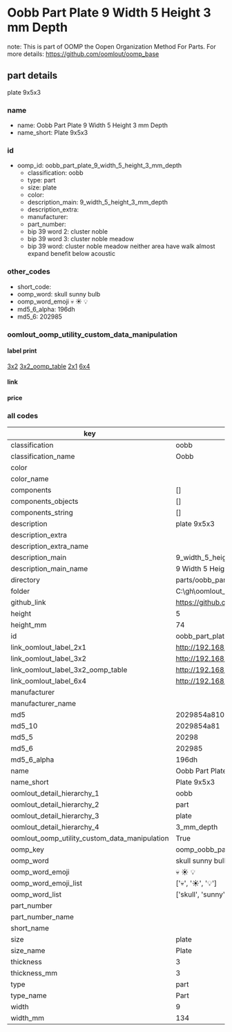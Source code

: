 # Oobb Part Plate 9 Width 5 Height 3 mm Depth  

note: This is part of OOMP the Oopen Organization Method For Parts. For more details: https://github.com/oomlout/oomp_base

##  part details
  



plate 9x5x3



### name
* name: Oobb Part Plate 9 Width 5 Height 3 mm Depth
* name_short: Plate 9x5x3 
### id
* oomp_id: oobb_part_plate_9_width_5_height_3_mm_depth
  * classification: oobb
  * type: part
  * size: plate
  * color: 
  * description_main: 9_width_5_height_3_mm_depth
  * description_extra: 
  * manufacturer: 
  * part_number: 
  * bip 39 word 2: cluster noble
  * bip 39 word 3: cluster noble meadow
  * bip 39 word: cluster noble meadow neither area have walk almost expand benefit below acoustic

### other_codes
* short_code: 
* oomp_word: skull sunny bulb
* oomp_word_emoji :skull: :sunny: :bulb:
* md5_6_alpha: 196dh
* md5_6: 202985






### oomlout_oomp_utility_custom_data_manipulation
#### label print
[3x2](http://192.168.1.245:1112/?label=oomp%20196dh)
[3x2_oomp_table](http://192.168.1.108:1112/?label=oomp%20196dh)
[2x1](http://192.168.1.242:1112/?label=oomp%20196dh)
[6x4](http://192.168.1.55:1112/?label=oomp%20196dh)    

#### link

                              

#### price







### all codes 
| key | value |  
| --- | --- |  
| classification | oobb |  
| classification_name | Oobb |  
| color |  |  
| color_name |  |  
| components | [] |  
| components_objects | [] |  
| components_string | [] |  
| description | plate 9x5x3 |  
| description_extra |  |  
| description_extra_name |  |  
| description_main | 9_width_5_height_3_mm_depth |  
| description_main_name | 9 Width 5 Height 3 mm Depth |  
| directory | parts/oobb_part_plate_9_width_5_height_3_mm_depth |  
| folder | C:\gh\oomlout_oobb_version_4_generated_parts\things\oobb_part_plate_9_width_5_height_3_mm_depth |  
| github_link | https://github.com/oomlout/oomlout_oomp_part_src/tree/main/parts/oobb_part_plate_9_width_5_height_3_mm_depth |  
| height | 5 |  
| height_mm | 74 |  
| id | oobb_part_plate_9_width_5_height_3_mm_depth |  
| link_oomlout_label_2x1 | http://192.168.1.242:1112/?label=oomp%20196dh |  
| link_oomlout_label_3x2 | http://192.168.1.245:1112/?label=oomp%20196dh |  
| link_oomlout_label_3x2_oomp_table | http://192.168.1.108:1112/?label=oomp%20196dh |  
| link_oomlout_label_6x4 | http://192.168.1.55:1112/?label=oomp%20196dh |  
| manufacturer |  |  
| manufacturer_name |  |  
| md5 | 2029854a8106ded1a685a94313656963 |  
| md5_10 | 2029854a81 |  
| md5_5 | 20298 |  
| md5_6 | 202985 |  
| md5_6_alpha | 196dh |  
| name | Oobb Part Plate 9 Width 5 Height 3 mm Depth |  
| name_short | Plate 9x5x3  |  
| oomlout_detail_hierarchy_1 | oobb |  
| oomlout_detail_hierarchy_2 | part |  
| oomlout_detail_hierarchy_3 | plate |  
| oomlout_detail_hierarchy_4 | 3_mm_depth |  
| oomlout_oomp_utility_custom_data_manipulation | True |  
| oomp_key | oomp_oobb_part_plate_9_width_5_height_3_mm_depth |  
| oomp_word | skull sunny bulb |  
| oomp_word_emoji | :skull: :sunny: :bulb: |  
| oomp_word_emoji_list | [':skull:', ':sunny:', ':bulb:'] |  
| oomp_word_list | ['skull', 'sunny', 'bulb'] |  
| part_number |  |  
| part_number_name |  |  
| short_name |  |  
| size | plate |  
| size_name | Plate |  
| thickness | 3 |  
| thickness_mm | 3 |  
| type | part |  
| type_name | Part |  
| width | 9 |  
| width_mm | 134 |  
